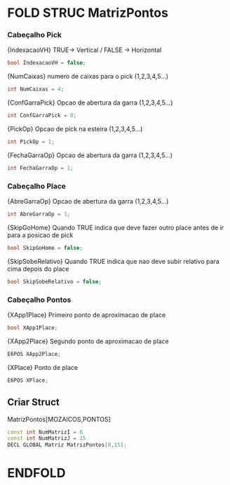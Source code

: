 # FOLD STRUC MatrizPontos
### Cabeçalho Pick

{IndexacaoVH} TRUE-> Vertical / FALSE -> Horizontal

```c++
bool IndexacaoVH = false;
```
{NumCaixas} numero de caixas para o pick (1,2,3,4,5...)

```c++
int NumCaixas = 4;
```

{ConfGarraPick} Opcao de abertura da garra (1,2,3,4,5...)

```c++
int ConfGarraPick = 0;
```

{PickOp} Opcao de pick na esteira (1,2,3,4,5...)

```c++
int PickOp = 1;
```

{FechaGarraOp} Opcao de abertura da garra (1,2,3,4,5...)

```c++
int FechaGarraOp = 1;
```

### Cabeçalho Place

{AbreGarraOp} Opcao de abertura da garra (1,2,3,4,5...)

```c++
int AbreGarraOp = 1;
```

{SkipGoHome} Quando TRUE indica que deve fazer outro place antes de ir para a posicao de pick

```c++
bool SkipGoHome = false;
```

{SkipSobeRelativo} Quando TRUE indica que nao deve subir relativo para cima depois do place

```c++
bool SkipSobeRelativo = false;
```

### Cabeçalho Pontos

{XApp1Place} Primeiro ponto de aproximacao de place

```c++
bool XApp1Place;
```

{XApp2Place} Segundo ponto de aproximacao de place

```c++
E6POS XApp2Place;
```

{XPlace} Ponto de place

```c++
E6POS XPlace;
```

## Criar Struct 

MatrizPontos[MOZAICOS,PONTOS]

```c++
const int NumMatrizI = 8
const int NumMatrizJ = 15  
DECL GLOBAL Matriz MatrizPontos[8,15];
```

# ENDFOLD